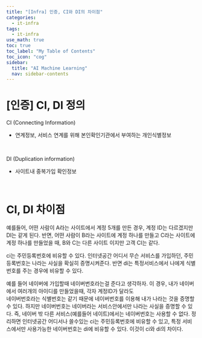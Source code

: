 ```yaml
---
title: "[Infra] 인증, CI와 DI의 차이점" 
categories:
  - it-infra
tags:
  - it-infra
use_math: true
toc: true
toc_label: "My Table of Contents"
toc_icon: "cog"
sidebar:
  title: "AI Machine Learning"
  nav: sidebar-contents
---
```


# [인증] CI, DI 정의  

CI (Connecting Information)  
- 연계정보, 서비스 연계를 위해 본인확인기관에서 부여하는 개인식별정보
<br />

DI (Duplication information)  
- 사이트내 중복가입 확인정보
<br />

# CI, DI 차이점

예를들어, 어떤 사람이 A라는 사이트에서 계정 5개를 만든 경우, 계정 ID는 다르겠지만 DI는 같게 된다. 
반면, 어떤 사람이 B라는 사이트에 계정 하나를 만들고 C라는 사이트에 계정 하나를 만들었을 때, 
B와 C는 다른 사이트 이지만 고객 CI는 같다. 
<br />

ci는 주민등록번호에 비유할 수 있다. 인터넷공간 어디서 무슨 서비스를 가입하던, 주민등록번호는 
나라는 사실을 확실히 증명시켜준다. 반면 di는 특정서비스에서 나에게 식별번호를 주는 경우에 비유할 수 있다.
<br />

예를 들어 네이버에 가입할때 네이버번호라는걸 준다고 생각하자. 
이 경우, 내가 네이버에서 여러개의 아이디를 만들었을때, 각자 계정ID가 달라도  
네이버번호라는 식별번호는 같기 때문에 네이버번호를 이용해 내가 나라는 것을 증명할 수 있다. 
하지만 네이버번호는 네이버라는 서비스안에서만 나라는 사실을 증명할 수 있다. 
즉, 네이버 밖 다른 서비스(예를들어 네이트)에서는 네이버번호는 사용할 수 없다. 
정리하면 인터넷공간 어디서나 쓸수있는 ci는 주민등록번호에 비유할 수 있고, 
특정 서비스에서만 사용가능한 네이버번호는 di에 비유할 수 있다. 
이것이 ci와 di의 차이다.
